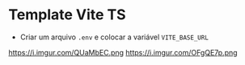 # Template Vite TS

- Criar um arquivo `.env` e colocar a variável `VITE_BASE_URL`

https://i.imgur.com/QUaMbEC.png
https://i.imgur.com/OFgQE7p.png
